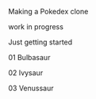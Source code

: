 Making a Pokedex clone

work in progress

Just getting started

01 Bulbasaur

02 Ivysaur

03 Venussaur
